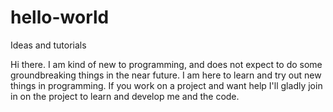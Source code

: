 # hello-world
Ideas and tutorials

Hi there.
I am kind of new to programming, and does not expect to do some groundbreaking things in the near future.
I am here to learn and try out new things in programming.
If you work on a project and want help I'll gladly join in on the project to learn and develop me and the code.
